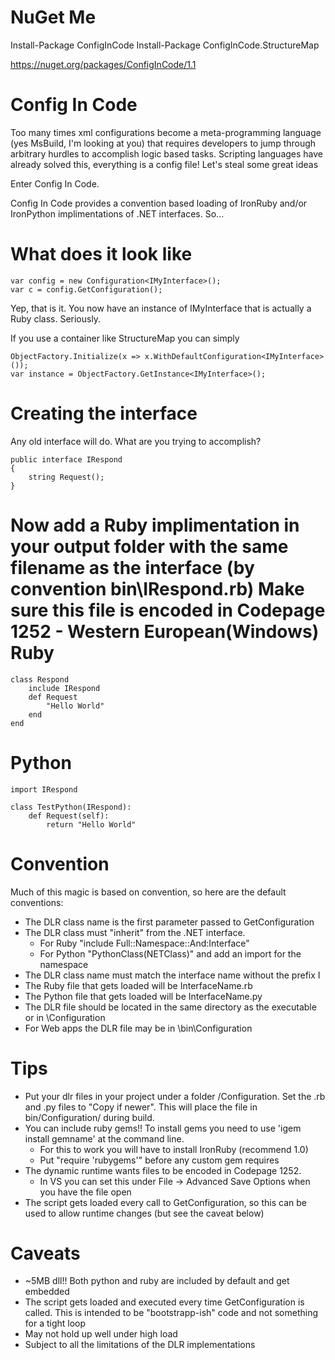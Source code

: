 NuGet Me
========
Install-Package ConfigInCode
Install-Package ConfigInCode.StructureMap

https://nuget.org/packages/ConfigInCode/1.1

Config In Code
==============

Too many times xml configurations become a meta-programming language (yes MsBuild, I'm looking at you) that
requires developers to jump through arbitrary hurdles to accomplish logic based tasks.  Scripting languages
have already solved this, everything is a config file!  Let's steal some great ideas

Enter Config In Code.

Config In Code provides a convention based loading of IronRuby and/or IronPython implimentations of .NET interfaces.  So...

What does it look like
======================
````
var config = new Configuration<IMyInterface>();
var c = config.GetConfiguration();
````

Yep, that is it.  You now have an instance of IMyInterface that is actually a Ruby class.  Seriously.

If you use a container like StructureMap you can simply
````
ObjectFactory.Initialize(x => x.WithDefaultConfiguration<IMyInterface>());
var instance = ObjectFactory.GetInstance<IMyInterface>();
````

Creating the interface
======================
Any old interface will do.  What are you trying to accomplish?
````
public interface IRespond
{
    string Request();
}
````

Now add a Ruby implimentation in your output folder with the same filename as the interface (by convention bin\IRespond.rb)
Make sure this file is encoded in Codepage 1252 - Western European(Windows)
Ruby
====
````
class Respond
    include IRespond
    def Request
        "Hello World"
    end    
end
````
Python
======
````
import IRespond

class TestPython(IRespond):
    def Request(self):
		return "Hello World"
````

Convention
==========
Much of this magic is based on convention, so here are the default conventions:
* The DLR class name is the first parameter passed to GetConfiguration
* The DLR class must "inherit" from the .NET interface.  
    * For Ruby "include Full::Namespace::And:Interface"
    * For Python "PythonClass(NETClass)" and add an import for the namespace
* The DLR class name must match the interface name without the prefix I
* The Ruby file that gets loaded will be InterfaceName.rb
* The Python file that gets loaded will be InterfaceName.py
* The DLR file should be located in the same directory as the executable or in \Configuration
* For Web apps the DLR file may be in \bin\Configuration

Tips
====
* Put your dlr files in your project under a folder /Configuration.  Set the .rb and .py files to "Copy if newer".  This will place the file in bin/Configuration/ during build.
* You can include ruby gems!!  To install gems you need to use 'igem install gemname' at the command line.  
    * For this to work you will have to install IronRuby (recommend 1.0)
    * Put "require 'rubygems'" before any custom gem requires
* The dynamic runtime wants files to be encoded in Codepage 1252.
    * In VS you can set this under File -> Advanced Save Options when you have the file open
* The script gets loaded every call to GetConfiguration, so this can be used to allow runtime changes (but see the caveat below)

Caveats
=======
* ~5MB dll!!  Both python and ruby are included by default and get embedded
* The script gets loaded and executed every time GetConfiguration is called.  This is intended to be "bootstrapp-ish" code and not something for a tight loop
* May not hold up well under high load
* Subject to all the limitations of the DLR implementations
